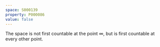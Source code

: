 ```yaml
---
space: S000139
property: P000086
value: false
---
```


The space is not first countable at the point $\infty$, but is first countable at every other point.
